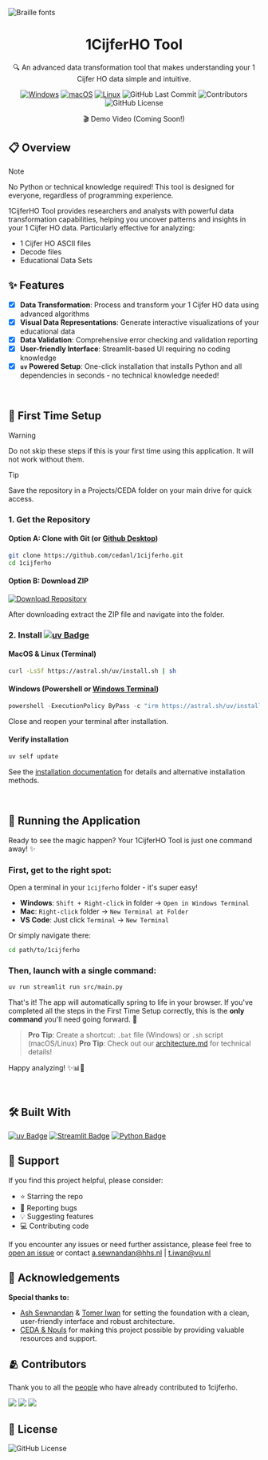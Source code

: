 ![Braille fonts](https://see.fontimg.com/api/rf5/DOeDd/MGE4NTM1Njg3NjZhNDZhZTgwNTE0MjE5YzUxMzA0OTgudHRm/VEVYVCBBTkFMWVNJUw/braille-cc0.png?r=dw&h=81&w=1250&fg=00B17E&bg=000000&s=65)

<div align="center">
  <h1>1CijferHO Tool</h1>

  <p>🔍 An advanced data transformation tool that makes understanding your 1 Cijfer HO data simple and intuitive.</p>

  <p>
    <a href="#"><img src="https://custom-icon-badges.demolab.com/badge/Windows-0078D6?logo=windows11&logoColor=white" alt="Windows"></a>
    <a href="#"><img src="https://img.shields.io/badge/macOS-000000?logo=apple&logoColor=F0F0F0" alt="macOS"></a>
    <a href="#"><img src="https://img.shields.io/badge/Linux-FCC624?logo=linux&logoColor=black" alt="Linux"></a>
    <img src="https://badgen.net/github/last-commit/cedanl/1cijferho" alt="GitHub Last Commit">
    <img src="https://badgen.net/github/contributors/cedanl/1cijferho" alt="Contributors">
    <img src="https://img.shields.io/github/license/cedanl/1cijferho" alt="GitHub License">
  </p>

  <p>🎬 Demo Video (Coming Soon!)</p>
</div>

## 📋 Overview
> [!NOTE]
> No Python or technical knowledge required! This tool is designed for everyone, regardless of programming experience.


1CijferHO Tool provides researchers and analysts with powerful data transformation capabilities, helping you uncover patterns and insights in your 1 Cijfer HO data. Particularly effective for analyzing:

- 1 Cijfer HO ASCII files
- Decode files
- Educational Data Sets

## ✨ Features
- [x] **Data Transformation**: Process and transform your 1 Cijfer HO data using advanced algorithms
- [x] **Visual Data Representations**: Generate interactive visualizations of your educational data
- [x] **Data Validation**: Comprehensive error checking and validation reporting
- [x] **User-friendly Interface**: Streamlit-based UI requiring no coding knowledge
- [x] **`uv` Powered Setup**: One-click installation that installs Python and all dependencies in seconds - no technical knowledge needed!

<br>

## 🔧 First Time Setup
> [!WARNING]
> Do not skip these steps if this is your first time using this application. It will not work without them.

> [!TIP]
> Save the repository in a Projects/CEDA folder on your main drive for quick access.


### 1. Get the Repository

#### Option A: Clone with Git (or [Github Desktop](https://github.com/apps/desktop))
```bash
git clone https://github.com/cedanl/1cijferho.git
cd 1cijferho
```

#### Option B: Download ZIP
[![Download Repository](https://img.shields.io/badge/Download-Repository-green)](https://github.com/cedanl/1cijferho/archive/refs/heads/main.zip)

After downloading extract the ZIP file and navigate into the folder.

### 2. Install [![uv Badge](https://img.shields.io/badge/uv-DE5FE9?logo=uv&logoColor=fff&style=flat)](https://docs.astral.sh/uv/)

#### MacOS & Linux (Terminal)
```bash
curl -LsSf https://astral.sh/uv/install.sh | sh
```

#### Windows (Powershell or [Windows Terminal](https://apps.microsoft.com/detail/9n0dx20hk701?hl=nl-NL&gl=NL))
```powershell
powershell -ExecutionPolicy ByPass -c "irm https://astral.sh/uv/install.ps1 | iex"
```
Close and reopen your terminal after installation.

#### Verify installation

```bash
uv self update
```

See the [installation documentation](https://docs.astral.sh/uv/getting-started/installation/) for
details and alternative installation methods.

<br>

## 🚀 Running the Application

Ready to see the magic happen? Your 1CijferHO Tool is just one command away! ✨

### First, get to the right spot:

Open a terminal in your `1cijferho` folder - it's super easy!
- **Windows**: `Shift + Right-click` in folder → `Open in Windows Terminal` 
- **Mac**: `Right-click` folder → `New Terminal at Folder`
- **VS Code**: Just click `Terminal` → `New Terminal`

Or simply navigate there:
```bash
cd path/to/1cijferho
```

### Then, launch with a single command:

```bash
uv run streamlit run src/main.py
```

That's it! The app will automatically spring to life in your browser. If you've completed all the steps in the First Time Setup correctly, this is the **only command** you'll need going forward. 🎉

> **Pro Tip**: Create a shortcut: `.bat` file (Windows) or `.sh` script (macOS/Linux)
> **Pro Tip**: Check out our [architecture.md](architecture.md) for technical details!

Happy analyzing! ✨📊📝


<br>

## 🛠️ Built With
[![uv Badge](https://img.shields.io/badge/uv-DE5FE9?logo=uv&logoColor=fff&style=flat)](https://docs.astral.sh/uv/)
[![Streamlit Badge](https://img.shields.io/badge/Streamlit-FF4B4B?logo=streamlit&logoColor=fff&style=flat)](https://streamlit.io/)
[![Python Badge](https://img.shields.io/badge/Python-3776AB?logo=python&logoColor=fff&style=flat)](https://www.python.org/)

## 🤲 Support
If you find this project helpful, please consider:
- ⭐ Starring the repo
- 🐛 Reporting bugs
- 💡 Suggesting features
- 💻 Contributing code

If you encounter any issues or need further assistance, please feel free to [open an issue](https://github.com/cedanl/1cijferho/issues) or contact a.sewnandan@hhs.nl | t.iwan@vu.nl

## 🙏 Acknowledgements
<strong>Special thanks to:</strong>
- [Ash Sewnandan](https://github.com/asewnandan) & [Tomer Iwan](https://github.com/Tomeriko96) for setting the foundation with a clean, user-friendly interface and robust architecture.
- [CEDA & Npuls](https://community-data-ai.npuls.nl/groups/view/44d20066-53a8-48c2-b4e9-be348e05d273/project-center-for-educational-data-analytics-ceda) for making this project possible by providing valuable resources and support.


## 🫂 Contributors
Thank you to all the [people](https://github.com/cedanl/1cijferho/graphs/contributors) who have already contributed to 1cijferho.


[![](https://github.com/asewnandan.png?size=50)](https://github.com/asewnandan)
[![](https://github.com/tin900.png?size=50)](https://github.com/tin900)
[![](https://github.com/Tomeriko96.png?size=50)](https://github.com/Tomeriko96)

## 🚦 License
![GitHub License](https://img.shields.io/github/license/cedanl/1cijferho)

